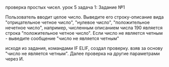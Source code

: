 проверка простых чисел.
урок 5
задача 1:
Задание №1

Пользователь вводит целое число. Выведите его строку-описание вида "отрицательное четное число", "нулевое число", "положительное нечетное число",
например, численным описанием числа 190 является строка "положительное четное число".
Если число не является четным - выведите сообщение "число не является четным"

исходя из задания, командами IF ELIF, создал проверку. взяв за основу "число не является четным". Далее проверка на другие параметрами через И.
